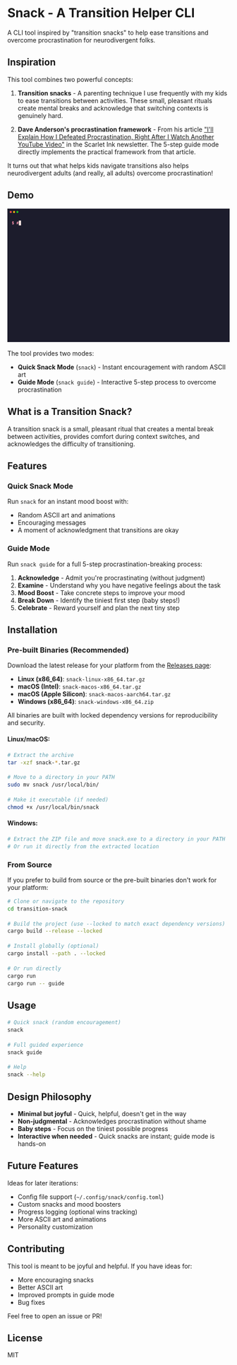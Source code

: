 # Snack - A Transition Helper CLI

A CLI tool inspired by "transition snacks" to help ease transitions and overcome procrastination for neurodivergent folks.

## Inspiration

This tool combines two powerful concepts:

1. **Transition snacks** - A parenting technique I use frequently with my kids to ease transitions between activities. These small, pleasant rituals create mental breaks and acknowledge that switching contexts is genuinely hard.

2. **Dave Anderson's procrastination framework** - From his article ["I'll Explain How I Defeated Procrastination, Right After I Watch Another YouTube Video"](https://www.scarletink.com/p/ill-explain-how-i-defeated-procrastination) in the Scarlet Ink newsletter. The 5-step guide mode directly implements the practical framework from that article.

It turns out that what helps kids navigate transitions also helps neurodivergent adults (and really, all adults) overcome procrastination!

## Demo

![Demo](demo.gif)

The tool provides two modes:
- **Quick Snack Mode** (`snack`) - Instant encouragement with random ASCII art
- **Guide Mode** (`snack guide`) - Interactive 5-step process to overcome procrastination

## What is a Transition Snack?

A transition snack is a small, pleasant ritual that creates a mental break between activities, provides comfort during context switches, and acknowledges the difficulty of transitioning.

## Features

### Quick Snack Mode
Run `snack` for an instant mood boost with:
- Random ASCII art and animations
- Encouraging messages
- A moment of acknowledgment that transitions are okay

### Guide Mode
Run `snack guide` for a full 5-step procrastination-breaking process:

1. **Acknowledge** - Admit you're procrastinating (without judgment)
2. **Examine** - Understand why you have negative feelings about the task
3. **Mood Boost** - Take concrete steps to improve your mood
4. **Break Down** - Identify the tiniest first step (baby steps!)
5. **Celebrate** - Reward yourself and plan the next tiny step

## Installation

### Pre-built Binaries (Recommended)

Download the latest release for your platform from the [Releases page](https://github.com/yourusername/transition-snack/releases):

- **Linux (x86_64)**: `snack-linux-x86_64.tar.gz`
- **macOS (Intel)**: `snack-macos-x86_64.tar.gz`
- **macOS (Apple Silicon)**: `snack-macos-aarch64.tar.gz`
- **Windows (x86_64)**: `snack-windows-x86_64.zip`

All binaries are built with locked dependency versions for reproducibility and security.

#### Linux/macOS:
```bash
# Extract the archive
tar -xzf snack-*.tar.gz

# Move to a directory in your PATH
sudo mv snack /usr/local/bin/

# Make it executable (if needed)
chmod +x /usr/local/bin/snack
```

#### Windows:
```powershell
# Extract the ZIP file and move snack.exe to a directory in your PATH
# Or run it directly from the extracted location
```

### From Source

If you prefer to build from source or the pre-built binaries don't work for your platform:

```bash
# Clone or navigate to the repository
cd transition-snack

# Build the project (use --locked to match exact dependency versions)
cargo build --release --locked

# Install globally (optional)
cargo install --path . --locked

# Or run directly
cargo run
cargo run -- guide
```

## Usage

```bash
# Quick snack (random encouragement)
snack

# Full guided experience
snack guide

# Help
snack --help
```

## Design Philosophy

- **Minimal but joyful** - Quick, helpful, doesn't get in the way
- **Non-judgmental** - Acknowledges procrastination without shame
- **Baby steps** - Focus on the tiniest possible progress
- **Interactive when needed** - Quick snacks are instant; guide mode is hands-on

## Future Features

Ideas for later iterations:
- Config file support (`~/.config/snack/config.toml`)
- Custom snacks and mood boosters
- Progress logging (optional wins tracking)
- More ASCII art and animations
- Personality customization

## Contributing

This tool is meant to be joyful and helpful. If you have ideas for:
- More encouraging snacks
- Better ASCII art
- Improved prompts in guide mode
- Bug fixes

Feel free to open an issue or PR!

## License

MIT
